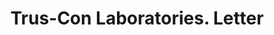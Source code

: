 ---
doi: 10.7916/D89C88FS
date_other: '1917'
date_other_textual: '1917'
form: correspondence
genre:
- Letters (correspondence)
name:
- Trus-Con Laboratories
object_in_context_url: https://biggert.cul.columbia.edu/items/view/ave_biggert_00623
subject_hierarchical_geographic:
- Detroit, Michigan, United States
subject_name:
- Trus-Con Laboratories
title: Trus-Con Laboratories. Letter
sort_title: Trus-Con Laboratories. Letter
call_number: ave_biggert_00623
coordinates:
- 42.331388888888895,-83.04583333333333
pid: ave_biggert_00623
identifiers: ave_biggert_00623
canvas_id: ldpd:395896
permalink: "/items/ave_biggert_00623/"
layout: iiif-image-page
---